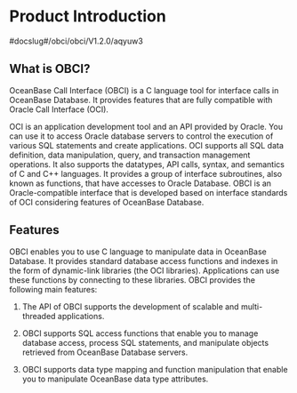 # Product Introduction

#docslug#/obci/obci/V1.2.0/aqyuw3

## What is OBCI?

OceanBase Call Interface (OBCI) is a C language tool for interface calls in OceanBase Database. It provides features that are fully compatible with Oracle Call Interface (OCI).

OCI is an application development tool and an API provided by Oracle. You can use it to access Oracle database servers to control the execution of various SQL statements and create applications. OCI supports all SQL data definition, data manipulation, query, and transaction management operations. It also supports the datatypes, API calls, syntax, and semantics of C and C++ languages. It provides a group of interface subroutines, also known as functions, that have accesses to Oracle Database. OBCI is an Oracle-compatible interface that is developed based on interface standards of OCI considering features of OceanBase Database.

## Features

OBCI enables you to use C language to manipulate data in OceanBase Database. It provides standard database access functions and indexes in the form of dynamic-link libraries (the OCI libraries). Applications can use these functions by connecting to these libraries. OBCI provides the following main features:

1. The API of OBCI supports the development of scalable and multi-threaded applications.

2. OBCI supports SQL access functions that enable you to manage database access, process SQL statements, and manipulate objects retrieved from OceanBase Database servers.

3. OBCI supports data type mapping and function manipulation that enable you to manipulate OceanBase data type attributes.
